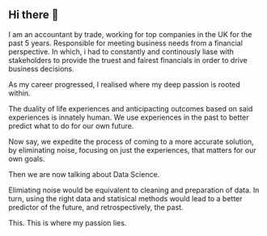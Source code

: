 ## Hi there 👋

I am an accountant by trade, working for top companies in the UK for the past 5 years.
Responsible for meeting business needs from a financial perspective.
In which, i had to constantly and continously liase with stakeholders to provide
the truest and fairest financials in order to drive business decisions.

As my career progressed, I realised where my deep passion is rooted within.

The duality of life experiences and anticipacting outcomes based on said experiences is innately human.
We use experiences in the past to better predict what to do for our own future.

Now say, we expedite the process of coming to a more accurate solution,
by eliminating noise, focusing on just the experiences, that matters for our own goals.

Then we are now talking about Data Science.

Elimiating noise would be equivalent to cleaning and preparation of data.
In turn, using the right data and statisical methods would lead to a better predictor of the future,
and retrospectively, the past.

This. This is where my passion lies.
